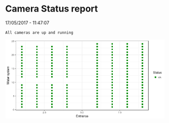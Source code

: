 Camera Status report
================
17/05/2017 - 11:47:07

    All cameras are up and running

![](camreport_files/figure-markdown_github/unnamed-chunk-2-1.png)
